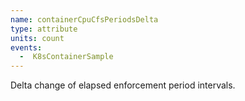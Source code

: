 ```yaml
---
name: containerCpuCfsPeriodsDelta
type: attribute
units: count
events:
  -  K8sContainerSample
---
```


Delta change of elapsed enforcement period intervals.
